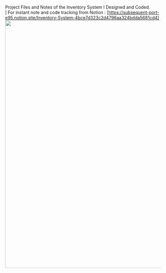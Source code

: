 Project Files and Notes of the Inventory System I Designed and Coded. <br> | For instant note and code tracking from Notion : [https://subsequent-port-e95.notion.site/Inventory-System-4bce7d323c2d4796aa324bdda5681cd4]  
<img src="https://disk.yandex.com.tr/i/CC5hwLAqbj3ggQ"  width="1150" height="800">


